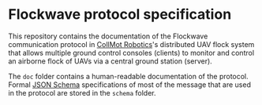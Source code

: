 Flockwave protocol specification
================================

This repository contains the documentation of the Flockwave communication
protocol in [CollMot Robotics][1]'s distributed UAV flock system that allows
multiple ground control consoles (clients) to monitor and control an airborne
flock of UAVs via a central ground station (server).

The ``doc`` folder contains a human-readable documentation of the protocol.
Formal [JSON Schema][2] specifications of most of the message that are used
in the protocol are stored in the ``schema`` folder.

[1]: http://collmot.com
[2]: http://json-schema.org